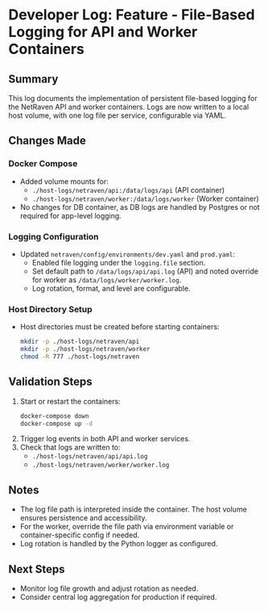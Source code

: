 # Developer Log: Feature - File-Based Logging for API and Worker Containers

## Summary
This log documents the implementation of persistent file-based logging for the NetRaven API and worker containers. Logs are now written to a local host volume, with one log file per service, configurable via YAML.

## Changes Made

### Docker Compose
- Added volume mounts for:
  - `./host-logs/netraven/api:/data/logs/api` (API container)
  - `./host-logs/netraven/worker:/data/logs/worker` (Worker container)
- No changes for DB container, as DB logs are handled by Postgres or not required for app-level logging.

### Logging Configuration
- Updated `netraven/config/environments/dev.yaml` and `prod.yaml`:
  - Enabled file logging under the `logging.file` section.
  - Set default path to `/data/logs/api/api.log` (API) and noted override for worker as `/data/logs/worker/worker.log`.
  - Log rotation, format, and level are configurable.

### Host Directory Setup
- Host directories must be created before starting containers:
  ```bash
  mkdir -p ./host-logs/netraven/api
  mkdir -p ./host-logs/netraven/worker
  chmod -R 777 ./host-logs/netraven
  ```

## Validation Steps
1. Start or restart the containers:
   ```bash
   docker-compose down
   docker-compose up -d
   ```
2. Trigger log events in both API and worker services.
3. Check that logs are written to:
   - `./host-logs/netraven/api/api.log`
   - `./host-logs/netraven/worker/worker.log`

## Notes
- The log file path is interpreted inside the container. The host volume ensures persistence and accessibility.
- For the worker, override the file path via environment variable or container-specific config if needed.
- Log rotation is handled by the Python logger as configured.

## Next Steps
- Monitor log file growth and adjust rotation as needed.
- Consider central log aggregation for production if required. 